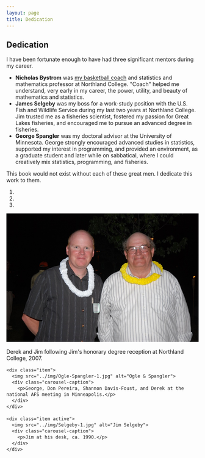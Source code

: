 ```yaml
---
layout: page
title: Dedication
---
```


## Dedication

I have been fortunate enough to have had three significant mentors during my career.

* **Nicholas Bystrom** was [my basketball coach](http://www.northlandcollegesports.com/hof.aspx?hof=48&path=&kiosk=) and statistics and mathematics professor at Northland College.  "Coach" helped me understand, very early in my career, the power, utility, and beauty of mathematics and statistics.
* **James Selgeby** was my boss for a work-study position with the U.S. Fish and Wildlife Service during my last two years at Northland College.  Jim trusted me as a fisheries scientist, fostered my passion for Great Lakes fisheries, and encouraged me to pursue an advanced degree in fisheries.
* **George Spangler** was my doctoral advisor at the University of Minnesota.  George strongly encouraged advanced studies in statistics, supported my interest in programming, and provided an environment, as a graduate student and later while on sabbatical, where I could creatively mix statistics, programming, and fisheries.

This book would not exist without each of these great men.  I dedicate this work to them.

<div id="mentorCarousel" class="carousel slide" data-ride="carousel">
  <!-- Indicators -->
  <ol class="carousel-indicators">
    <li data-target="#mentorCarousel" data-slide-to="0" class="active"></li>
    <li data-target="#mentorCarousel" data-slide-to="1"></li>
    <li data-target="#mentorCarousel" data-slide-to="2"></li>
  </ol>

  <!-- Wrapper for slides -->
  <div class="carousel-inner" role="listbox">
    <div class="item active">
      <img src="../img/Ogle-Selgeby-1.jpg" alt="Ogle & Selgeby">
      <div class="carousel-caption">
        <p>Derek and Jim following Jim's honorary degree reception at Northland College, 2007.</p>
      </div>
    </div>

    <div class="item">
      <img src="../img/Ogle-Spangler-1.jpg" alt="Ogle & Spangler">
      <div class="carousel-caption">
        <p>George, Don Pereira, Shannon Davis-Foust, and Derek at the national AFS meeting in Minneapolis.</p>
      </div>
    </div>

    <div class="item active">
      <img src="../img/Selgeby-1.jpg" alt="Jim Selgeby">
      <div class="carousel-caption">
        <p>Jim at his desk, ca. 1990.</p>
      </div>
    </div>

</div>
